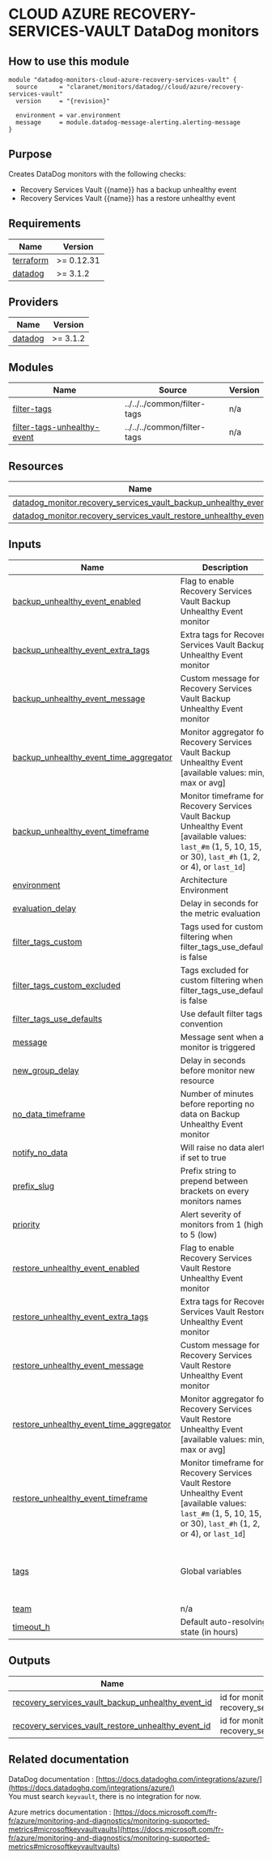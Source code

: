 # CLOUD AZURE RECOVERY-SERVICES-VAULT DataDog monitors

## How to use this module

```hcl
module "datadog-monitors-cloud-azure-recovery-services-vault" {
  source      = "claranet/monitors/datadog//cloud/azure/recovery-services-vault"
  version     = "{revision}"

  environment = var.environment
  message     = module.datadog-message-alerting.alerting-message
}

```

## Purpose

Creates DataDog monitors with the following checks:

- Recovery Services Vault {{name}} has a backup unhealthy event
- Recovery Services Vault {{name}} has a restore unhealthy event

<!-- BEGIN_TF_DOCS -->
## Requirements

| Name | Version |
|------|---------|
| <a name="requirement_terraform"></a> [terraform](#requirement\_terraform) | >= 0.12.31 |
| <a name="requirement_datadog"></a> [datadog](#requirement\_datadog) | >= 3.1.2 |

## Providers

| Name | Version |
|------|---------|
| <a name="provider_datadog"></a> [datadog](#provider\_datadog) | >= 3.1.2 |

## Modules

| Name | Source | Version |
|------|--------|---------|
| <a name="module_filter-tags"></a> [filter-tags](#module\_filter-tags) | ../../../common/filter-tags | n/a |
| <a name="module_filter-tags-unhealthy-event"></a> [filter-tags-unhealthy-event](#module\_filter-tags-unhealthy-event) | ../../../common/filter-tags | n/a |

## Resources

| Name | Type |
|------|------|
| [datadog_monitor.recovery_services_vault_backup_unhealthy_event](https://registry.terraform.io/providers/DataDog/datadog/latest/docs/resources/monitor) | resource |
| [datadog_monitor.recovery_services_vault_restore_unhealthy_event](https://registry.terraform.io/providers/DataDog/datadog/latest/docs/resources/monitor) | resource |

## Inputs

| Name | Description | Type | Default | Required |
|------|-------------|------|---------|:--------:|
| <a name="input_backup_unhealthy_event_enabled"></a> [backup\_unhealthy\_event\_enabled](#input\_backup\_unhealthy\_event\_enabled) | Flag to enable Recovery Services Vault Backup Unhealthy Event monitor | `string` | `"true"` | no |
| <a name="input_backup_unhealthy_event_extra_tags"></a> [backup\_unhealthy\_event\_extra\_tags](#input\_backup\_unhealthy\_event\_extra\_tags) | Extra tags for Recovery Services Vault Backup Unhealthy Event monitor | `list(string)` | `[]` | no |
| <a name="input_backup_unhealthy_event_message"></a> [backup\_unhealthy\_event\_message](#input\_backup\_unhealthy\_event\_message) | Custom message for Recovery Services Vault Backup Unhealthy Event monitor | `string` | `""` | no |
| <a name="input_backup_unhealthy_event_time_aggregator"></a> [backup\_unhealthy\_event\_time\_aggregator](#input\_backup\_unhealthy\_event\_time\_aggregator) | Monitor aggregator for Recovery Services Vault Backup Unhealthy Event [available values: min, max or avg] | `string` | `"min"` | no |
| <a name="input_backup_unhealthy_event_timeframe"></a> [backup\_unhealthy\_event\_timeframe](#input\_backup\_unhealthy\_event\_timeframe) | Monitor timeframe for Recovery Services Vault Backup Unhealthy Event [available values: `last_#m` (1, 5, 10, 15, or 30), `last_#h` (1, 2, or 4), or `last_1d`] | `string` | `"last_1d"` | no |
| <a name="input_environment"></a> [environment](#input\_environment) | Architecture Environment | `string` | n/a | yes |
| <a name="input_evaluation_delay"></a> [evaluation\_delay](#input\_evaluation\_delay) | Delay in seconds for the metric evaluation | `number` | `900` | no |
| <a name="input_filter_tags_custom"></a> [filter\_tags\_custom](#input\_filter\_tags\_custom) | Tags used for custom filtering when filter\_tags\_use\_defaults is false | `string` | `"*"` | no |
| <a name="input_filter_tags_custom_excluded"></a> [filter\_tags\_custom\_excluded](#input\_filter\_tags\_custom\_excluded) | Tags excluded for custom filtering when filter\_tags\_use\_defaults is false | `string` | `""` | no |
| <a name="input_filter_tags_use_defaults"></a> [filter\_tags\_use\_defaults](#input\_filter\_tags\_use\_defaults) | Use default filter tags convention | `string` | `"true"` | no |
| <a name="input_message"></a> [message](#input\_message) | Message sent when a monitor is triggered | `any` | n/a | yes |
| <a name="input_new_group_delay"></a> [new\_group\_delay](#input\_new\_group\_delay) | Delay in seconds before monitor new resource | `number` | `300` | no |
| <a name="input_no_data_timeframe"></a> [no\_data\_timeframe](#input\_no\_data\_timeframe) | Number of minutes before reporting no data on Backup Unhealthy Event monitor | `string` | `1440` | no |
| <a name="input_notify_no_data"></a> [notify\_no\_data](#input\_notify\_no\_data) | Will raise no data alert if set to true | `bool` | `true` | no |
| <a name="input_prefix_slug"></a> [prefix\_slug](#input\_prefix\_slug) | Prefix string to prepend between brackets on every monitors names | `string` | `""` | no |
| <a name="input_priority"></a> [priority](#input\_priority) | Alert severity of monitors from 1 (high) to 5 (low) | `number` | `null` | no |
| <a name="input_restore_unhealthy_event_enabled"></a> [restore\_unhealthy\_event\_enabled](#input\_restore\_unhealthy\_event\_enabled) | Flag to enable Recovery Services Vault Restore Unhealthy Event monitor | `string` | `"true"` | no |
| <a name="input_restore_unhealthy_event_extra_tags"></a> [restore\_unhealthy\_event\_extra\_tags](#input\_restore\_unhealthy\_event\_extra\_tags) | Extra tags for Recovery Services Vault Restore Unhealthy Event monitor | `list(string)` | `[]` | no |
| <a name="input_restore_unhealthy_event_message"></a> [restore\_unhealthy\_event\_message](#input\_restore\_unhealthy\_event\_message) | Custom message for Recovery Services Vault Restore Unhealthy Event monitor | `string` | `""` | no |
| <a name="input_restore_unhealthy_event_time_aggregator"></a> [restore\_unhealthy\_event\_time\_aggregator](#input\_restore\_unhealthy\_event\_time\_aggregator) | Monitor aggregator for Recovery Services Vault Restore Unhealthy Event [available values: min, max or avg] | `string` | `"min"` | no |
| <a name="input_restore_unhealthy_event_timeframe"></a> [restore\_unhealthy\_event\_timeframe](#input\_restore\_unhealthy\_event\_timeframe) | Monitor timeframe for Recovery Services Vault Restore Unhealthy Event [available values: `last_#m` (1, 5, 10, 15, or 30), `last_#h` (1, 2, or 4), or `last_1d`] | `string` | `"last_1d"` | no |
| <a name="input_tags"></a> [tags](#input\_tags) | Global variables | `list(string)` | <pre>[<br>  "type:cloud",<br>  "provider:azure",<br>  "resource:recovery_services_vault"<br>]</pre> | no |
| <a name="input_team"></a> [team](#input\_team) | n/a | `string` | `"claranet"` | no |
| <a name="input_timeout_h"></a> [timeout\_h](#input\_timeout\_h) | Default auto-resolving state (in hours) | `number` | `0` | no |

## Outputs

| Name | Description |
|------|-------------|
| <a name="output_recovery_services_vault_backup_unhealthy_event_id"></a> [recovery\_services\_vault\_backup\_unhealthy\_event\_id](#output\_recovery\_services\_vault\_backup\_unhealthy\_event\_id) | id for monitor recovery\_services\_vault\_backup\_unhealthy\_event |
| <a name="output_recovery_services_vault_restore_unhealthy_event_id"></a> [recovery\_services\_vault\_restore\_unhealthy\_event\_id](#output\_recovery\_services\_vault\_restore\_unhealthy\_event\_id) | id for monitor recovery\_services\_vault\_restore\_unhealthy\_event |
<!-- END_TF_DOCS -->
## Related documentation

DataDog documentation : [https://docs.datadoghq.com/integrations/azure/](https://docs.datadoghq.com/integrations/azure/)  
You must search `keyvault`, there is no integration for now.

Azure metrics documentation : [https://docs.microsoft.com/fr-fr/azure/monitoring-and-diagnostics/monitoring-supported-metrics#microsoftkeyvaultvaults](https://docs.microsoft.com/fr-fr/azure/monitoring-and-diagnostics/monitoring-supported-metrics#microsoftkeyvaultvaults)
